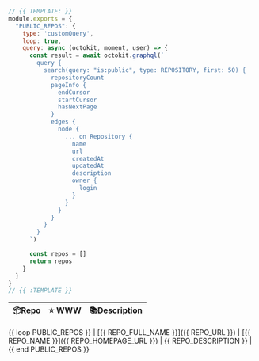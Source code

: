 ```js
// {{ TEMPLATE: }}
module.exports = {
  "PUBLIC_REPOS": {
    type: 'customQuery',
    loop: true,
    query: async (octokit, moment, user) => {
      const result = await octokit.graphql(`
        query {
          search(query: "is:public", type: REPOSITORY, first: 50) {
            repositoryCount
            pageInfo {
              endCursor
              startCursor
              hasNextPage
            }
            edges {
              node {
                ... on Repository {
                  name
                  url
                  createdAt
                  updatedAt
                  description
                  owner {
                    login
                  }
                }
              }
            }
          }
        }
      `)

      const repos = []
      return repos
    }
  }
}
// {{ :TEMPLATE }}
```

| 📦Repo    | ⭐️ WWW | 📚Description |
| --------- | ----------- | -------------- |
{{ loop PUBLIC_REPOS }}
| [{{ REPO_FULL_NAME }}]({{ REPO_URL }}) | [{{ REPO_NAME }}]({{ REPO_HOMEPAGE_URL }}) | {{ REPO_DESCRIPTION }} |
{{ end PUBLIC_REPOS }}

